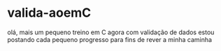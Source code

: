 # valida-aoemC
olá, mais um pequeno treino em C agora com validação de dados estou postando cada pequeno progresso para fins de rever a minha caminha 
